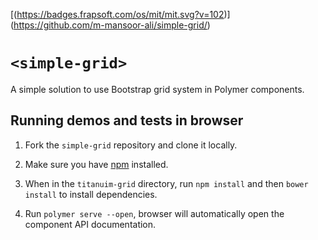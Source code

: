 [(https://badges.frapsoft.com/os/mit/mit.svg?v=102)]
(https://github.com/m-mansoor-ali/simple-grid/)

`<simple-grid>`
===================

A simple solution to use Bootstrap grid system in Polymer components.

## Running demos and tests in browser

1. Fork the `simple-grid` repository and clone it locally.

1. Make sure you have [npm](https://www.npmjs.com/) installed.

1. When in the `titanuim-grid` directory, run `npm install` and then `bower install` to install dependencies.

1. Run `polymer serve --open`, browser will automatically open the component API documentation.
